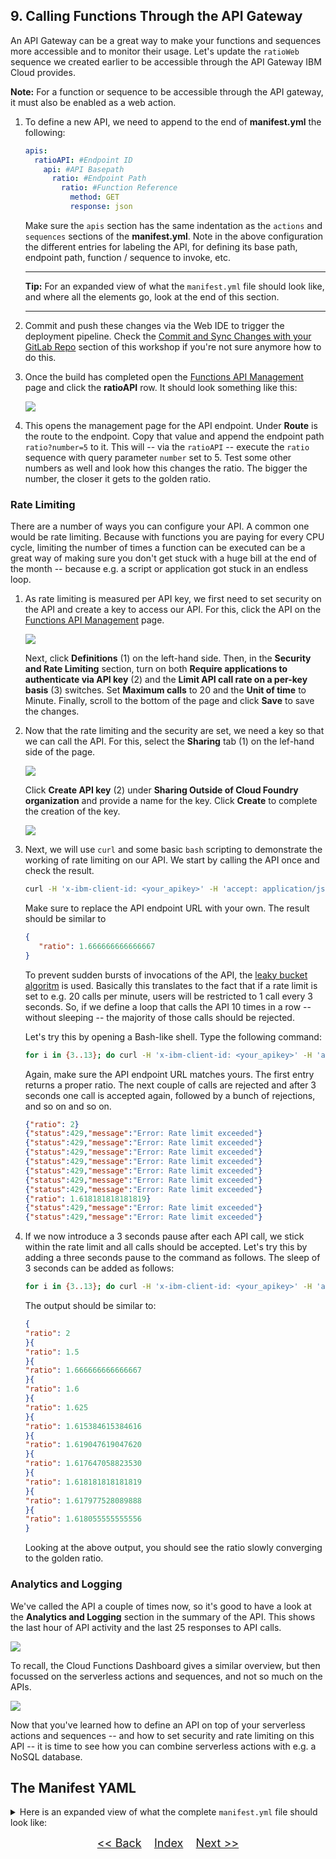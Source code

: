 ## 9. Calling Functions Through the API Gateway

An API Gateway can be a great way to make your functions and sequences more accessible and to monitor their usage. Let's update the `ratioWeb` sequence we created earlier to be accessible through the API Gateway IBM Cloud provides. 

**Note:** For a function or sequence to be accessible through the API gateway, it must also be enabled as a web action.

1. To define a new API, we need to append to the end of **manifest.yml** the following:

	```yaml
    apis:
      ratioAPI: #Endpoint ID
        api: #API Basepath
          ratio: #Endpoint Path
            ratio: #Function Reference
              method: GET
              response: json
	```
	
	Make sure the `apis` section has the same indentation as the `actions` and `sequences` sections of the **manifest.yml**. Note in the above configuration the different entries for labeling the API, for defining its base path, endpoint path, function / sequence to invoke, etc. 

	---	
	**Tip:** For an expanded view of what the `manifest.yml` file should look like, and where all the elements go, look at the end of this section.
	
	---
	 
2. Commit and push these changes via the Web IDE to trigger the deployment pipeline. Check the [Commit and Sync Changes with your GitLab Repo](GIT.md) section of this workshop if you're not sure anymore how to do this.

3. Once the build has completed open the [Functions API Management](https://cloud.ibm.com/functions/apimanagement) page and click the **ratioAPI** row. It should look something like this:

	![](images/view_api.png)

4. This opens the management page for the API endpoint. Under **Route** is the route to the endpoint. Copy that value and append the endpoint path `ratio?number=5` to it. This will -- via the `ratioAPI` -- execute the `ratio` sequence with query parameter `number` set to 5. Test some other numbers as well and look how this changes the ratio. The bigger the number, the closer it gets to the golden ratio.

### Rate Limiting 

There are a number of ways you can configure your API. A common one would be rate limiting. Because with functions you are paying for every CPU cycle, limiting the number of times a function can be executed can be a great way of making sure you don't get stuck with a huge bill at the end of the month -- because e.g. a script or application got stuck in an endless loop. 

1. As rate limiting is measured per API key, we first need to set security on the API and create a key to access our API. For this, click the API on the [Functions API Management](https://cloud.ibm.com/functions/apimanagement) page.
	
	![](images/api_definition.png)

	Next, click **Definitions** (1) on the left-hand side. Then, in the **Security and Rate Limiting** section, turn on both **Require applications to authenticate via API key** (2) and the **Limit API call rate on a per-key basis** (3) switches. Set **Maximum calls** to 20 and the **Unit of time** to Minute. Finally, scroll to the bottom of the page and click **Save** to save the changes.

2. Now that the rate limiting and the security are set, we need a key so that we can call the API. For this, select the **Sharing** tab (1) on the lef-hand side of the page.

	![](images/cloud_api_key-1.png)

	Click **Create API key** (2) under **Sharing Outside of Cloud Foundry organization** and provide a name for the key. Click **Create** to complete the creation of the key.

	![](images/cloud_api_key-2.png)

3. Next, we will use `curl` and some basic `bash` scripting to demonstrate the working of rate limiting on our API. We start by calling the API once and check the result.
	```bash
	curl -H 'x-ibm-client-id: <your_apikey>' -H 'accept: application/json' https://<your-apiurl>.eu-gb.apiconnect.appdomain.cloud/api/ratio?number=5
	```
	
	Make sure to replace the API endpoint URL with your own. The result should be similar to
	
	```json
	{
	   "ratio": 1.666666666666667
	}
	```
	
	To prevent sudden bursts of invocations of the API, the [leaky bucket algoritm]() is used. Basically this translates to the fact that if a rate limit is set to e.g. 20 calls per minute, users will be restricted to 1 call every 3 seconds. So, if we define a loop that calls the API 10 times in a row -- without sleeping -- the majority of those calls should be rejected. 
	
	Let's try this by opening a Bash-like shell. Type the following command:

	```bash
	for i in {3..13}; do curl -H 'x-ibm-client-id: <your_apikey>' -H 'accept: application/json' https://<your-apiurl>.eu-gb.apiconnect.appdomain.cloud/api/ratio?number=$i; done;
	```

	Again, make sure the API endpoint URL matches yours. The first entry returns a proper ratio. The next couple of calls are rejected and after 3 seconds one call is accepted again, followed by a bunch of rejections, and so on and so on.

	```json
	{"ratio": 2}
	{"status":429,"message":"Error: Rate limit exceeded"}
	{"status":429,"message":"Error: Rate limit exceeded"}
	{"status":429,"message":"Error: Rate limit exceeded"}
	{"status":429,"message":"Error: Rate limit exceeded"}
	{"status":429,"message":"Error: Rate limit exceeded"}
	{"status":429,"message":"Error: Rate limit exceeded"}
	{"status":429,"message":"Error: Rate limit exceeded"}
	{"ratio": 1.618181818181819}
	{"status":429,"message":"Error: Rate limit exceeded"}
	{"status":429,"message":"Error: Rate limit exceeded"}
	```

4. If we now introduce a 3 seconds pause after each API call, we stick within the rate limit and all calls should be accepted. Let's try this by adding a three seconds pause to the command as follows. The sleep of 3 seconds can be added as follows:

	```bash
	for i in {3..13}; do curl -H 'x-ibm-client-id: <your_apikey>' -H 'accept: application/json' https://833f4b30.eu-gb.apiconnect.appdomain.cloud/api/ratio?number=$i; sleep 3; done;
	```
	
	The output should be similar to:

	```json
	{
	"ratio": 2
	}{
	"ratio": 1.5
	}{
	"ratio": 1.666666666666667
	}{
	"ratio": 1.6
	}{
	"ratio": 1.625
	}{
	"ratio": 1.615384615384616
	}{
	"ratio": 1.619047619047620
	}{
	"ratio": 1.617647058823530
	}{
	"ratio": 1.618181818181819
	}{
	"ratio": 1.617977528089888
	}{
	"ratio": 1.618055555555556
	}
	```
	
	Looking at the above output, you should see the ratio slowly converging to the golden ratio.

### Analytics and Logging
We've called the API a couple of times now, so it's good to have a look at the **Analytics and Logging** section in the summary of the API. This shows the last hour of API activity and the last 25 responses to API calls.

![](images/api_analytics.png)

To recall, the Cloud Functions Dashboard gives a similar overview, but then focussed on the serverless actions and sequences, and not so much on the APIs.

![](images/monitor.png)

Now that you've learned how to define an API on top of your serverless actions and sequences -- and how to set security and rate limiting on this API -- it is time to see how you can combine serverless actions with e.g. a NoSQL database.

## The Manifest YAML
<details>
<summary>Here is an expanded view of what the complete <code>manifest.yml</code> file should look like:</summary>  

```yaml
# wskdeploy manifest file

packages:
  default:
    version: 1.0
    license: Apache-2.0
    actions:
      helloJava:
        function: hello-world-java.jar
        runtime: java
        main: com.example.FunctionApp
      webHello:
        function: hello-world-java.jar
        runtime: java
        main: com.example.WebHello      
        web-export: true
  golden-ratio:
    actions:
      fibonacciNumber:
        function: hello-world-java.jar
        runtime: java
        main: com.example.FibonacciNumber
      calculateRatio:
        function: hello-world-java.jar
        runtime: java
        main: com.example.CalculateRatio
      calculateRatioWeb:
        function: hello-world-java.jar
        runtime: java
        main: com.example.CalculateRatioWeb
    sequences:
      ratio:
        actions: fibonacciNumber, calculateRatio
        web: true
      ratioWeb:
        actions: fibonacciNumber, calculateRatioWeb
        web: true
    apis:
      ratioAPI: #Endpoint ID
        api: #API Basepath
          ratio: #Endpoint Path
            ratio: #Function Reference
              method: GET
              response: json
```

For your convenience, the manifest YAML is also included as separate file in the repository. The file is located in the `config` directory and named `manifest-step9.yml`.

</details>

<p  align="center">
	<font size="4">
 		<a href="STEP8.md"><< Back</a>&nbsp;&nbsp;&nbsp;&nbsp;<a href="README.md">Index</a>&nbsp;&nbsp;&nbsp;&nbsp;<a href="STEP10.md">Next >></a></td>
 </font>
</p>